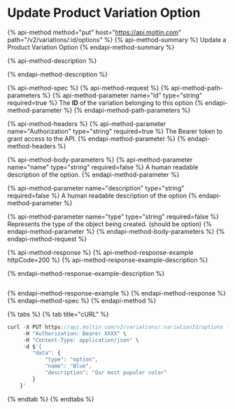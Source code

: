 # Update Product Variation Option

{% api-method method="put" host="https://api.moltin.com" path="/v2/variations/:id/options" %}
{% api-method-summary %}
Update a Product Variation Option
{% endapi-method-summary %}

{% api-method-description %}

{% endapi-method-description %}

{% api-method-spec %}
{% api-method-request %}
{% api-method-path-parameters %}
{% api-method-parameter name="id" type="string" required=true %}
The **ID** of the variation belonging to this option
{% endapi-method-parameter %}
{% endapi-method-path-parameters %}

{% api-method-headers %}
{% api-method-parameter name="Authorization" type="string" required=true %}
The Bearer token to grant access to the API.
{% endapi-method-parameter %}
{% endapi-method-headers %}

{% api-method-body-parameters %}
{% api-method-parameter name="name" type="string" required=false %}
A human readable description of the option.
{% endapi-method-parameter %}

{% api-method-parameter name="description" type="string" required=false %}
A human readable description of the option
{% endapi-method-parameter %}

{% api-method-parameter name="type" type="string" required=false %}
Represents the type of the object being created.  \(should be option\)
{% endapi-method-parameter %}
{% endapi-method-body-parameters %}
{% endapi-method-request %}

{% api-method-response %}
{% api-method-response-example httpCode=200 %}
{% api-method-response-example-description %}

{% endapi-method-response-example-description %}

```

```
{% endapi-method-response-example %}
{% endapi-method-response %}
{% endapi-method-spec %}
{% endapi-method %}

{% tabs %}
{% tab title="cURL" %}
```javascript
curl -X PUT https://api.moltin.com/v2/variations/:variationId/options \
     -H "Authorization: Bearer XXXX" \
     -H "Content-Type: application/json" \
     -d $'{
        "data": {
            "type": "option",
            "name": "Blue",
            "description": "Our most popular color"
        }
    }'
```
{% endtab %}
{% endtabs %}

